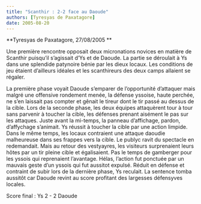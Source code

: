 ```yaml
---
title: "Scanthir : 2-2 face au Daoude"
authors: [Tyresyas de Paxatagore]
date: 2005-08-20
---
```


**Tyresyas de Paxatagore, 27/08/2005 **

Une première rencontre opposait deux micronations novices en matière de Scanthir puisqu’il s’agissait d’Ys et de Daoude. La partie se déroulait à Ys dans une splendide patynoire bénie par les dieux locaux. Les conditions de jeu étaient d’ailleurs idéales et les scanthireurs des deux camps allaient se régaler.

La première phase voyait Daoude s’emparer de l’opportunité d’attaquer mais malgré une offensive rondement menée, la défense yssoise, haute perchée, ne s’en laissait pas compter et gênait le tireur dont le tir passé au dessus de la cible. Lors de la seconde phase, les deux équipes attaquèrent tour à tour sans parvenir à toucher la cible, les défenses prenant aisément le pas sur les attaques. Juste avant la mi-temps, la panneau d’affichage, pardon, d’affychage s’animait. Ys réussit à toucher la cible par une action limpide. Dans le même temps, les locaux contraient une attaque daoudie malheureuse dans ses frappes vers la cible. Le publyc ravit du spectacle en redemandait. Mais au retour des vestyayres, les visiteurs surprenaient leurs hôtes par un tir pleine cible et égalisaient. Pas le temps de gamberger pour les yssois qui reprenaient l’avantage. Hélas, l’action fut ponctuée par un mauvais geste d’un yssois qui fut aussitot expulsé. Réduit en défense et contraint de subir lors de la dernière phase, Ys reculait. La sentence tomba aussitôt car Daoude revint au score profitant des largesses défensyves locales.

Score final : Ys 2 - 2 Daoude